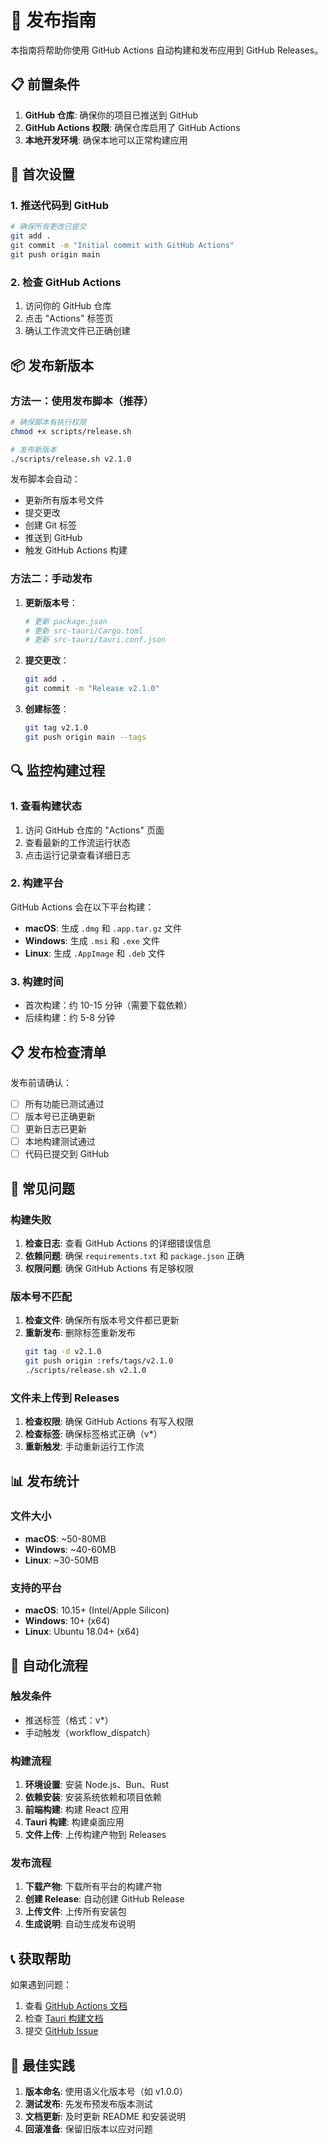 # 🚀 发布指南

本指南将帮助你使用 GitHub Actions 自动构建和发布应用到 GitHub Releases。

## 📋 前置条件

1. **GitHub 仓库**: 确保你的项目已推送到 GitHub
2. **GitHub Actions 权限**: 确保仓库启用了 GitHub Actions
3. **本地开发环境**: 确保本地可以正常构建应用

## 🔧 首次设置

### 1. 推送代码到 GitHub

```bash
# 确保所有更改已提交
git add .
git commit -m "Initial commit with GitHub Actions"
git push origin main
```

### 2. 检查 GitHub Actions

1. 访问你的 GitHub 仓库
2. 点击 "Actions" 标签页
3. 确认工作流文件已正确创建

## 📦 发布新版本

### 方法一：使用发布脚本（推荐）

```bash
# 确保脚本有执行权限
chmod +x scripts/release.sh

# 发布新版本
./scripts/release.sh v2.1.0
```

发布脚本会自动：
- 更新所有版本号文件
- 提交更改
- 创建 Git 标签
- 推送到 GitHub
- 触发 GitHub Actions 构建

### 方法二：手动发布

1. **更新版本号**：
   ```bash
   # 更新 package.json
   # 更新 src-tauri/Cargo.toml
   # 更新 src-tauri/tauri.conf.json
   ```

2. **提交更改**：
   ```bash
   git add .
   git commit -m "Release v2.1.0"
   ```

3. **创建标签**：
   ```bash
   git tag v2.1.0
   git push origin main --tags
   ```

## 🔍 监控构建过程

### 1. 查看构建状态

1. 访问 GitHub 仓库的 "Actions" 页面
2. 查看最新的工作流运行状态
3. 点击运行记录查看详细日志

### 2. 构建平台

GitHub Actions 会在以下平台构建：
- **macOS**: 生成 `.dmg` 和 `.app.tar.gz` 文件
- **Windows**: 生成 `.msi` 和 `.exe` 文件
- **Linux**: 生成 `.AppImage` 和 `.deb` 文件

### 3. 构建时间

- 首次构建：约 10-15 分钟（需要下载依赖）
- 后续构建：约 5-8 分钟

## 📋 发布检查清单

发布前请确认：

- [ ] 所有功能已测试通过
- [ ] 版本号已正确更新
- [ ] 更新日志已更新
- [ ] 本地构建测试通过
- [ ] 代码已提交到 GitHub

## 🐛 常见问题

### 构建失败

1. **检查日志**: 查看 GitHub Actions 的详细错误信息
2. **依赖问题**: 确保 `requirements.txt` 和 `package.json` 正确
3. **权限问题**: 确保 GitHub Actions 有足够权限

### 版本号不匹配

1. **检查文件**: 确保所有版本号文件都已更新
2. **重新发布**: 删除标签重新发布
   ```bash
   git tag -d v2.1.0
   git push origin :refs/tags/v2.1.0
   ./scripts/release.sh v2.1.0
   ```

### 文件未上传到 Releases

1. **检查权限**: 确保 GitHub Actions 有写入权限
2. **检查标签**: 确保标签格式正确（v*）
3. **重新触发**: 手动重新运行工作流

## 📊 发布统计

### 文件大小

- **macOS**: ~50-80MB
- **Windows**: ~40-60MB
- **Linux**: ~30-50MB

### 支持的平台

- **macOS**: 10.15+ (Intel/Apple Silicon)
- **Windows**: 10+ (x64)
- **Linux**: Ubuntu 18.04+ (x64)

## 🔄 自动化流程

### 触发条件

- 推送标签（格式：v*）
- 手动触发（workflow_dispatch）

### 构建流程

1. **环境设置**: 安装 Node.js、Bun、Rust
2. **依赖安装**: 安装系统依赖和项目依赖
3. **前端构建**: 构建 React 应用
4. **Tauri 构建**: 构建桌面应用
5. **文件上传**: 上传构建产物到 Releases

### 发布流程

1. **下载产物**: 下载所有平台的构建产物
2. **创建 Release**: 自动创建 GitHub Release
3. **上传文件**: 上传所有安装包
4. **生成说明**: 自动生成发布说明

## 📞 获取帮助

如果遇到问题：

1. 查看 [GitHub Actions 文档](https://docs.github.com/en/actions)
2. 检查 [Tauri 构建文档](https://tauri.app/v2/guides/getting-started/setup/)
3. 提交 [GitHub Issue](https://github.com/your-username/ASR-tauri-app/issues)

## 🎯 最佳实践

1. **版本命名**: 使用语义化版本号（如 v1.0.0）
2. **测试发布**: 先发布预发布版本测试
3. **文档更新**: 及时更新 README 和安装说明
4. **回滚准备**: 保留旧版本以应对问题 